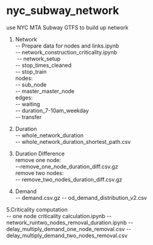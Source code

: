 # nyc_subway_network
use NYC MTA Subway GTFS to build up network

1. Network</br>
  -- Prepare data for nodes and links.ipynb</br>
  -- network_construction_criticality.ipynb</br>
  -- network_setup</br>
      -- stop_times_cleaned</br>
      -- stop_train</br>
      nodes:</br>
      -- sub_node	</br>
      -- master_master_node</br>
      edges:</br>
      -- waiting</br>
      -- duration_7-10am_weekday</br>
      -- transfer</br>
     
2. Duration</br>
  -- whole_network_duration</br>
  -- whole_network_duration_shortest_path.csv</br>


3. Duration Difference</br>
  remove one node:</br>
  --remove_one_node_duration_diff.csv.gz</br>
  remove two nodes:</br>
  -- remove_two_nodes_duration_diff.csv.gz</br>

4. Demand</br>
  -- demand.csv.gz
  -- od_demand_distribution_v2.csv

5.Criticality computation</br>
  -- one node criticality calculation.ipynb
  -- network_runtwo_nodes_removal_duration.ipynb
  -- delay_multiply_demand_one_node_removal.csv
  -- delay_multiply_demand_two_nodes_removal.csv

